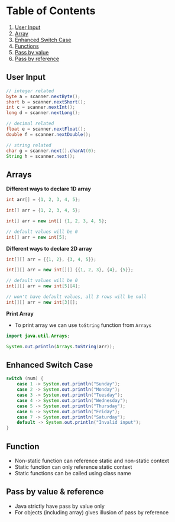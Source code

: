 # Table of Contents

1. [User Input](https://github.com/ssm0801/DSA-using-Java/blob/master/Java_Basics/InputOutput.java)
2. [Array](https://github.com/ssm0801/DSA-using-Java/blob/master/Java_Basics/Array.java)
3. [Enhanced Switch Case](https://github.com/ssm0801/DSA-using-Java/blob/master/Java_Basics/EnhancedSwitch.java)
4. [Functions](https://github.com/ssm0801/DSA-using-Java/blob/master/Java_Basics/Functions.java)
5. [Pass by value](https://github.com/ssm0801/DSA-using-Java/blob/master/Java_Basics/PassByValue.java)
6. [Pass by reference](https://github.com/ssm0801/DSA-using-Java/blob/master/Java_Basics/PassByReference.java)

## User Input

```java
// integer related
byte a = scanner.nextByte();
short b = scanner.nextShort();
int c = scanner.nextInt();
long d = scanner.nextLong();

// decimal related
float e = scanner.nextFloat();
double f = scanner.nextDouble();

// string related
char g = scanner.next().charAt(0);
String h = scanner.next();
```

## Arrays

**Different ways to declare 1D array**

```java
int arr[] = {1, 2, 3, 4, 5};

int[] arr = {1, 2, 3, 4, 5};

int[] arr = new int[] {1, 2, 3, 4, 5};

// default values will be 0
int[] arr = new int[5];
```

**Different ways to declare 2D array**

```java
int[][] arr = {{1, 2}, {3, 4, 5}};

int[][] arr = new int[][] {{1, 2, 3}, {4}, {5}};

// default values will be 0
int[][] arr = new int[5][4];

// won't have default values, all 3 rows will be null
int[][] arr = new int[3][];
```

**Print Array**

- To print array we can use `toString` function from `Arrays`

```java
import java.util.Arrays;

System.out.println(Arrays.toString(arr));
```

## Enhanced Switch Case

```java
switch (num) {
    case 1 -> System.out.println("Sunday");
    case 2 -> System.out.println("Monday");
    case 3 -> System.out.println("Tuesday");
    case 4 -> System.out.println("Wednesday");
    case 5 -> System.out.println("Thursday");
    case 6 -> System.out.println("Friday");
    case 7 -> System.out.println("Saturday");
    default -> System.out.println("Invalid input");
}
```

## Function

- Non-static function can reference static and non-static context
- Static function can only reference static context
- Static functions can be called using class name

## Pass by value & reference

- Java strictly have pass by value only
- For objects (including array) gives illusion of pass by reference
